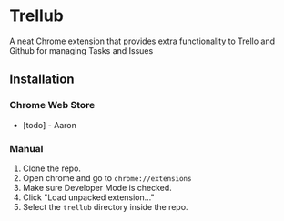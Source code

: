 Trellub
===========

A neat Chrome extension that provides extra functionality to Trello and Github for managing Tasks and Issues

## Installation

### Chrome Web Store

* [todo] - Aaron

### Manual
1. Clone the repo.
2. Open chrome and go to `chrome://extensions`
3. Make sure Developer Mode is checked.
4. Click "Load unpacked extension..."
5. Select the `trellub` directory inside the repo.